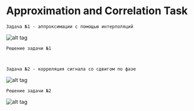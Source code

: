 # Approximation and Correlation Task

    Задача №1 - аппроксимации с помощью интерполяций

![alt tag](https://github.com/PC-SET/Approximation_and_Correlation_Task/blob/main/Image/1.jpg?raw=true "Задача 1")​

    Решение задачи №1



    Задача №2 - корреляция сигнала со сдвигом по фазе

![alt tag](https://github.com/PC-SET/Approximation_and_Correlation_Task/blob/main/Image/3.jpg?raw=true "Задача 2")​

    Решение задачи №2
    
![alt tag](https://github.com/PC-SET/Approximation_and_Correlation_Task/blob/main/Image/4.jpg?raw=true "Решение 2")​
